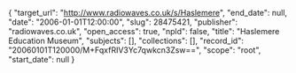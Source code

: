 {
  "target_url": "http://www.radiowaves.co.uk/s/Haslemere", 
  "end_date": null, 
  "date": "2006-01-01T12:00:00", 
  "slug": 28475421, 
  "publisher": "radiowaves.co.uk", 
  "open_access": true, 
  "npld": false, 
  "title": "Haslemere Education Museum", 
  "subjects": [], 
  "collections": [], 
  "record_id": "20060101T120000/M+FqxfRIV3Yc7qwkcn3Zsw==", 
  "scope": "root", 
  "start_date": null
}

